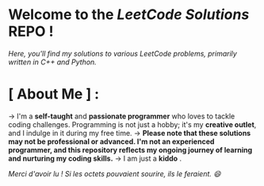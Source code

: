 # Welcome to the *LeetCode Solutions* REPO !
*Here, you'll find my solutions to various LeetCode problems, primarily written in C++ and Python.*

# [ About Me ] :

-> I'm a **self-taught** and **passionate programmer** who loves to tackle coding challenges. Programming is not just a hobby; it's my **creative outlet**, and I indulge in it during my free time.
-> **Please note that these solutions may not be professional or advanced. I'm not an experienced programmer, and this repository reflects my ongoing journey of learning and nurturing my coding skills.**
-> I am just a **kiddo** .

*Merci d'avoir lu ! Si les octets pouvaient sourire, ils le feraient. 😄*
